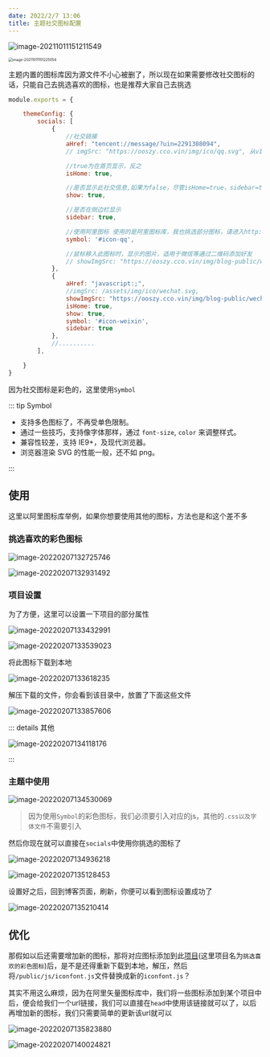 ```yaml
---
date: 2022/2/7 13:06 
title: 主题社交图标配置
---
```



![image-20211011151211549](https://ooszy.cco.vin/img/blog-note/image-20211011151211549.png?x-oss-process=style/pictureProcess1)

<img src="https://ooszy.cco.vin/img/blog-note/image-20211011151225054.png?x-oss-process=style/pictureProcess1" alt="image-20211011151225054" style="zoom:50%;" />

主题内置的图标库因为源文件不小心被删了，所以现在如果需要修改社交图标的话，只能自己去挑选喜欢的图标，也是推荐大家自己去挑选





```js
module.exports = {

    themeConfig: {
        socials: [
            {
                //社交链接
                aHref: "tencent://message/?uin=2291308094",
                // imgSrc: "https://ooszy.cco.vin/img/ico/qq.svg", 从v1.3.2开始久移除次配置，以前版本用于社交ico图标配置

                //true为在首页显示，反之
                isHome: true,

                //是否显示此社交信息,如果为false，尽管isHome=true，sidebar=true，也不会显示
                show: true,

                //是否在侧边栏显示
                sidebar: true,

                //使用阿里图标 使用的是阿里图标库，我也挑选部分图标，请进入http://ico.cco.vin/theme查看
                symbol: '#icon-qq',

                //鼠标移入此图标时，显示的图片，适用于微信等通过二维码添加好友
                // showImgSrc: "https://ooszy.cco.vin/img/blog-public/wechat.jpg",
            },
            {
                aHref: "javascript:;",
                //imgSrc: /assets/img/ico/wechat.svg,
                showImgSrc: "https://ooszy.cco.vin/img/blog-public/wechat.jpg",
                isHome: true,
                show: true,
                symbol: '#icon-weixin',
                sidebar: true
            },
            //..........
        ],

    }
}
```



因为社交图标是彩色的，这里使用`Symbol `



::: tip Symbol 

- 支持多色图标了，不再受单色限制。
- 通过一些技巧，支持像字体那样，通过 `font-size`, `color` 来调整样式。
- 兼容性较差，支持 IE9+，及现代浏览器。
- 浏览器渲染 SVG 的性能一般，还不如 png。

:::



## 使用

这里以阿里图标库举例，如果你想要使用其他的图标，方法也是和这个差不多



### 挑选喜欢的彩色图标

![image-20220207132725746](https://ooszy.cco.vin/img/blog-note/image-20220207132725746.png)



![image-20220207132931492](https://ooszy.cco.vin/img/blog-note/image-20220207132931492.png)





### 项目设置

为了方便，这里可以设置一下项目的部分属性

![image-20220207133432991](https://ooszy.cco.vin/img/blog-note/image-20220207133432991.png)

![image-20220207133539023](https://ooszy.cco.vin/img/blog-note/image-20220207133539023.png)





将此图标下载到本地

![image-20220207133618235](https://ooszy.cco.vin/img/blog-note/image-20220207133618235.png)

解压下载的文件，你会看到该目录中，放置了下面这些文件

![image-20220207133857606](https://ooszy.cco.vin/img/blog-note/image-20220207133857606.png)





::: details 其他

![image-20220207134118176](https://ooszy.cco.vin/img/blog-note/image-20220207134118176.png)

:::



### 主题中使用

![image-20220207134530069](https://ooszy.cco.vin/img/blog-note/image-20220207134530069.png)

> 因为使用`Symbol`的彩色图标，我们必须要引入对应的js，其他的`.css以及字体文件`不需要引入



然后你现在就可以直接在`socials`中使用你挑选的图标了



![image-20220207134936218](https://ooszy.cco.vin/img/blog-note/image-20220207134936218.png)

![image-20220207135128453](https://ooszy.cco.vin/img/blog-note/image-20220207135128453.png)



设置好之后，回到博客页面，刷新，你便可以看到图标设置成功了

![image-20220207135210414](https://ooszy.cco.vin/img/blog-note/image-20220207135210414.png)



## 优化

那假如以后还需要增加新的图标，那将对应图标添加到此[项目](#挑选喜欢的彩色图标)(这里项目名为`挑选喜欢的彩色图标`)后，是不是还得重新下载到本地，解压，然后将`/public/js/iconfont.js`文件替换成新的`iconfont.js`？



其实不用这么麻烦，因为在阿里矢量图标库中，我们将一些图标添加到某个项目中后，便会给我们一个url链接，我们可以直接在`head`中使用该链接就可以了，以后再增加新的图标，我们只需要简单的更新该url就可以



![image-20220207135823880](https://ooszy.cco.vin/img/blog-note/image-20220207135823880.png)



![image-20220207140024821](https://ooszy.cco.vin/img/blog-note/image-20220207140024821.png)